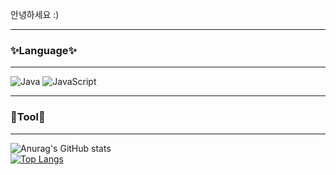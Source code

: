 안녕하세요 :)  

---
### ✨Language✨  
---
![Java](https://img.shields.io/badge/Java-007396?&style=for-the-badge&logo=OpenJDK&logoColor=white)
![JavaScript](https://img.shields.io/badge/JavaScript-F7DF1E?&style=for-the-badge&logo=JavaScript&logoColor=black)

---
### 🔨Tool🔨
---
![Anurag's GitHub stats](https://github-readme-stats.vercel.app/api?username=heum-ji&theme=dark&show_icons=true)  
[![Top Langs](https://github-readme-stats.vercel.app/api/top-langs/?username=heum-ji&layout=compact)](https://github.com/anuraghazra/github-readme-stats)
